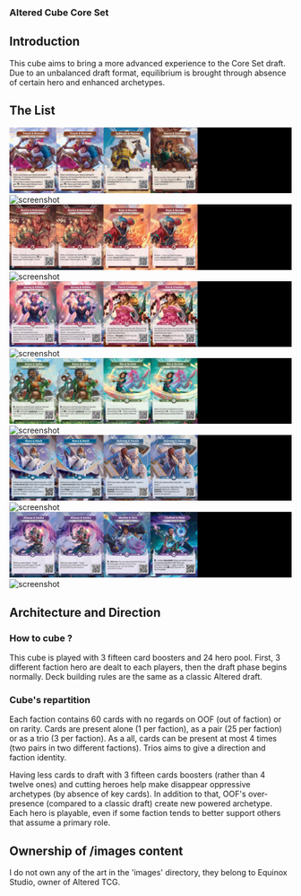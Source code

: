 ### Altered Cube Core Set

## Introduction

This cube aims to bring a more advanced experience to the Core Set draft. Due to
an unbalanced draft format, equilibrium is brought through absence of certain
hero and enhanced archetypes.

## The List

![screenshot](images/cube_display/heros_axiom.jpg)
![screenshot](images/cube_display/cube_axiom.jpg)
![screenshot](images/cube_display/heros_bravos.jpg)
![screenshot](images/cube_display/cube_bravos.jpg)
![screenshot](images/cube_display/heros_lyra.jpg)
![screenshot](images/cube_display/cube_lyra.jpg)
![screenshot](images/cube_display/heros_muna.jpg)
![screenshot](images/cube_display/cube_muna.jpg)
![screenshot](images/cube_display/heros_ordis.jpg)
![screenshot](images/cube_display/cube_ordis.jpg)
![screenshot](images/cube_display/heros_yzmir.jpg)
![screenshot](images/cube_display/cube_yzmir.jpg)

## Architecture and Direction

### How to cube ?

This cube is played with 3 fifteen card boosters and 24 hero pool. First, 3
different faction hero are dealt to each players, then the draft phase begins
normally. Deck building rules are the same as a classic Altered draft.

### Cube's repartition

Each faction contains 60 cards with no regards on OOF (out of faction) or on
rarity. Cards are present alone (1 per faction), as a pair (25 per faction) or
as a trio (3 per faction). As a all, cards can be present at most 4 times (two
pairs in two different factions). Trios aims to give a direction and faction
identity.

Having less cards to draft with 3 fifteen cards boosters (rather than 4 twelve ones)
and cutting heroes help make disappear oppressive archetypes (by absence of key
cards). In addition to that, OOF's over-presence (compared to a classic draft)
create new powered archetype. Each hero is playable, even if some faction tends
to better support others that assume a primary role.

## Ownership of /images content

I do not own any of the art in the 'images' directory, they belong to Equinox
Studio, owner of Altered TCG.
